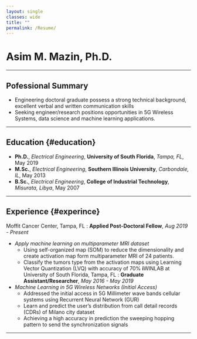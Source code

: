 ```yaml
---
layout: single
classes: wide
title: ""
permalink: /Resume/
---
```


# Asim M. Mazin, Ph.D.
-----------------

## Pofessional Summary
- Engineering doctoral graduate possess a strong technical background, excellent verbal and written communication skills
- Seeking engineer/research positions opportunities in 5G Wireless Systems, data science and machine learning applications.

-----------------

## Education {#education}
 - **Ph.D.**, *Electrical Engineering*, **University of South Florida**,      *Tampa, FL*,       May 2019
 - **M.Sc.**, *Electrical Engineering*, **Southern Illinois University**,     *Carbondale, IL*,  May 2013
 - **B.Sc.**, *Electrical Engineering*, **College of Industrial Technology**, *Misurata, Libya*, May 2007

-----------------

## Experience {#experince}

Moffit Cancer Center, Tampa, FL
: **Applied Post-Doctoral Fellow**, *Aug 2019 - Present*
- *Apply machine learning on multiparameter MRI dataset*
    - Using self-organized map (SOM) to reduce the dimensionality and create activation map form multiparameter MRI of 24 patients.
    - Classify the tumors type from the activation maps using Learning Vector Quantization  (LVQ) with accuracy of 70%
**i**WINLAB at University of South Florida, Tampa, FL
: **Graduate Assistant/Researcher**, *May 2016 - May 2019*
- *Machine Learning in 5G Wireless Networks (Initial Access)*
    - Addressed the initial access in 5G Millimeter wave bands cellular systems using Recurrent Neural Network (GUR)
    - Learn and predict the user’s distribution from call detail records (CDRs) of Milano city dataset
    - Achieving a high accuracy in prediction the sweeping hopping pattern to send the synchronization signals

-----------------
